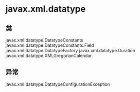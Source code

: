 # javax.xml.datatype

## 类

javax.xml.datatype.DatatypeConstants
javax.xml.datatype.DatatypeConstants.Field
javax.xml.datatype.DatatypeFactory
javax.xml.datatype.Duration
javax.xml.datatype.XMLGregorianCalendar

## 异常

javax.xml.datatype.DatatypeConfigurationException




